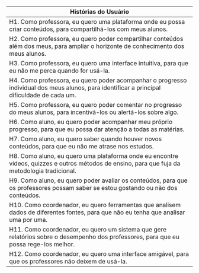 |Histórias do Usuário|
| - |
| H1. Como professora, eu quero uma plataforma onde eu possa criar conteúdos, para compartilhá-los com meus alunos.|
| H2. Como professora, eu quero poder compartilhar conteúdos além dos meus, para ampliar o horizonte de conhecimento dos meus alunos.|
| H3. Como professora, eu quero uma interface intuitiva, para que eu não me perca quando for usá-la.|
| H4. Como professora, eu quero poder acompanhar o progresso individual dos meus alunos, para identificar a principal dificuldade de cada um.|
| H5. Como professora, eu quero poder comentar no progresso do meus alunos, para incentivá-los ou alertá-los sobre algo.
| H6. Como aluno, eu quero poder acompanhar meu próprio progresso, para que eu possa dar atenção a todas as matérias.|
| H7. Como aluno, eu quero saber quando houver novos conteúdos, para que eu não me atrase nos estudos.|
| H8. Como aluno, eu quero uma plataforma onde eu encontre vídeos, quizzes e outros métodos de ensino, para que fuja da metodologia tradicional.|
| H9. Como aluno, eu quero poder avaliar os conteúdos, para que os professores possam saber se estou gostando ou não dos conteúdos.|
| H10. Como coordenador, eu quero ferramentas que analisem dados de diferentes fontes, para que não eu tenha que analisar uma por uma.|
| H11. Como coordenador, eu quero um sistema que gere relatórios sobre o desempenho dos professores, para que eu possa rege-los melhor.|
| H12. Como coordenador, eu quero uma interface amigável, para que os professores não deixem de usá-la.|
